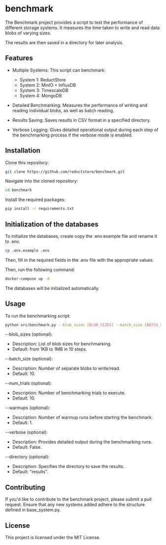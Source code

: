 # benchmark
The Benchmark project provides a script to test the performance of different storage systems. 
It measures the time taken to write and read data blobs of varying sizes. 

The results are then saved in a directory for later analysis.

## Features
- Multiple Systems: This script can benchmark:
  - System 1: ReductStore
  - System 2: MinIO + InfluxDB
  - System 3: TimescaleDB
  - System 4: MongoDB

- Detailed Benchmarking: Measures the performance of writing and reading individual blobs, as well as batch reading.

- Results Saving: Saves results in CSV format in a specified directory.

- Verbose Logging: Gives detailed operational output during each step of the benchmarking process if the verbose mode is enabled.

## Installation

Clone this repository:
```bash
git clone https://github.com/reductstore/benchmark.git
```

Navigate into the cloned repository:
```bash
cd benchmark
```

Install the required packages:
```bash
pip install -r requirements.txt
```

## Initialization of the databases

To initialize the databases, create copy the .env.example file and rename it to .env.

```bash
cp .env.example .env
```

Then, fill in the required fields in the .env file with the appropriate values.

Then, run the following command:

```bash
docker-compose up -d
```

The databases will be initialized automatically.

## Usage

To run the benchmarking script:

```bash
python src/benchmark.py --blob_sizes [BLOB_SIZES] --batch_size [BATCH_SIZE] --num_trials [NUM_TRIALS] --warmups [WARMUPS] --verbose --directory [DIRECTORY]
```

--blob_sizes (optional):
- Description: List of blob sizes for benchmarking.
- Default: from 1KB to 1MB in 10 steps.

--batch_size (optional):
- Description: Number of separate blobs to write/read.
- Default: 10.

--num_trials (optional):
- Description: Number of benchmarking trials to execute.
- Default: 10.

--warmups (optional):
- Description: Number of warmup runs before starting the benchmark.
- Default: 1.

--verbose (optional):
- Description: Provides detailed output during the benchmarking runs.
- Default: False.

--directory (optional):
- Description: Specifies the directory to save the results.
- Default: "results".

## Contributing
If you'd like to contribute to the benchmark project, please submit a pull request. Ensure that any new systems added adhere to the structure defined in base_system.py.

## License
This project is licensed under the MIT License.
